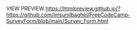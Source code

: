 VIEW PREVIEW
https://htmlpreview.github.io/?https://github.com/imsunilbaghel/FreeCodeCamp-SurveyForm/blob/main/Survey_Form.html

